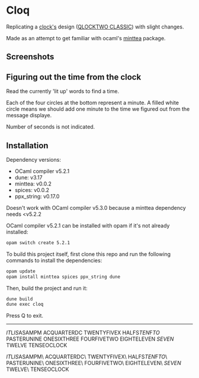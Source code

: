# Cloq

Replicating a [clock's](https://qlocktwo.com/) design
([QLOCKTWO CLASSIC](https://clockforward.com/content/manuals/qlocktwo-classic.pdf))
with slight changes.

Made as an attempt to get familiar with ocaml's
[minttea](https://github.com/leostera/minttea) package.


## Screenshots

## Figuring out the time from the clock
Read the currently 'lit up' words to find a time.

Each of the four circles at the bottom represent a minute.
A filled white circle means we should add one minute to the time we figured out from the message displaye.

Number of seconds is not indicated.

## Installation
Dependency versions:
 - OCaml compiler v5.2.1
 - dune: v3.17
 - minttea: v0.0.2
 - spices: v0.0.2
 - ppx\_string: v0.17.0

Doesn't work with OCaml compiler v5.3.0 because a minttea dependency needs <v5.2.2


OCaml compiler v5.2.1 can be installed with opam if it's not already installed:

```bash
opam switch create 5.2.1
```

To build this project itself, first clone this repo and run the following
commands to install the dependencies:

```bash
opam update
opam install minttea spices ppx_string dune
```

Then, build the project and run it:

```bash
dune build
dune exec cloq
```

Press Q to exit.

-----

*IT*​L​*IS*​ASAMPM
ACQUARTERDC
TWENTYFIVEX
HALFS​*TEN*​F​*TO*
PASTERUNINE
ONESIXTHREE
FOURFIVETWO
EIGHTELEVEN
*SEVEN*​TWELVE
TENSEOCLOCK






*IT*​L​*IS*​ASAMPM\\
ACQUARTERDC\\
TWENTYFIVEX\\
HALFS​*TEN*​F​*TO*\\
PASTERUNINE\\
ONESIXTHREE\\
FOURFIVETWO\\
EIGHTELEVEN\\
*SEVEN*​TWELVE\\
TENSEOCLOCK
